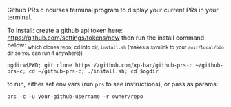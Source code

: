 Github PRs
c ncurses terminal program to display your current PRs in your terminal.

To install:
create a github api token here: https://github.com/settings/tokens/new
then run the install command below:
<sub>
which clones repo, cd into dir, `install.sh` (makes a symlink to your `/usr/local/bin` dir so you can run it anywhere))
<sub>
```
ogdir=$PWD; git clone https://github.com/xp-bar/github-prs-c ~/github-prs-c; cd ~/github-prs-c; ./install.sh; cd $ogdir
```
to run, either set env vars (run `prs` to see instructions), or pass as params:
```
prs -c -u your-github-username -r owner/repo
```
